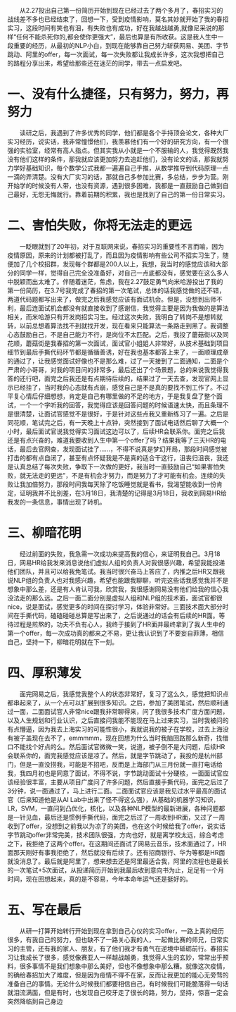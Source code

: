 ﻿&emsp;&emsp;从2.27投出自己第一份简历开始到现在已经过去了两个多月了，春招实习的战线差不多也已经结束了，回想一下，受到疫情影响，莫名其妙就开始了我的春招实习，这段时间有笑也有泪，有失败也有成功，好在我越战越勇,就像尼采说的那样“任何不能杀死你的,都会使你更强大”，最后也算是有所收获。这是我人生中一段重要的经历，从最初的NLP小白，到现在能够靠自己努力斩获网易、美团、字节跳动、阿里的offer，每一次面试，每一次失败都让我成长许多，这次我想把自己的路程分享出来，希望给那些还在迷茫的同学，带去一点启发吧。

# 一、没有什么捷径，只有努力，努力，再努力
&emsp;&emsp;读研之后，我遇到了许多优秀的同学，他们都是各个手持顶会论文，各种大厂实习经历，说实话，我非常憧憬他们，我羡慕他们有一个好的研究方向，有一个很强的实验室，经常有高人指点。但其实我从小就是一个不服输的人，我觉得既然我没有他们这样的条件，那我就应该更加努力去追赶他们，没有论文的话，那我就努力学好基础知识，每个数学公式我都一遍遍自己手推，从数学推导到代码原理一点一滴的弄清楚。没有大厂实习的话，那就自己多参加比赛，多总结，步步为营。刚开始学的时候没有人带，也没有资源，遇到很多困难，我都是一直鼓励自己做到自己最好，无怨无悔就行。靠着前期的积累，我也是找到了自己的第一份日常实习。

# 二、害怕失败，你将无法走的更远
&emsp;&emsp;一眨眼就到了20年初，对于互联网来说，春招实习的重要性不言而喻，因为疫情原因，原来的计划都被打乱了，而且因为疫情影响有些公司不招实习生了，随便加了几个校招群，发现每个群都是200人以上，我想，我当时的感觉应该和大部分的同学一样，觉得自己完全没准备好，对自己一点底都没有，感觉要在这么多人中脱颖而出太难了。伴随着迷茫，焦虑，我在2.27鼓足勇气向米哈游投出了我的第一份简历，在3.7号我完成了春招的第一次笔试，总体的话我感觉做的还不错，两道代码题都写出来了，做完之后我感觉应该有面试机会。但是，没想到出师不利，最后连面试机会都没有就直接收到了感谢信，我觉得主要是因为我做的是算法相关，而米哈游只有开发岗招实习生。经过这次失败，我明白了转岗不是想转就转，以前总想着算法找不到就找开发，现在看来只能算法一条路走到黑了。我调整心态鼓励自己，不是自己能力不行，是岗位不太匹配。之后，我投了蘑菇街以及同花顺，蘑菇街是我春招的第一次面试，面试官小姐姐人非常好，从技术基础到项目细节到最后手撕代码环节都是循循善诱，好在我也基本都答上来了，一面顺理成章的通过了，让我感觉面试好像也不是那么难，过了一天接到了二面通知，二面是个严肃的小哥哥，对我的项目问的非常多，最后还出了个场景题，总的来说我觉得我答的还行吧，面完之后我还是有点期待后续的，结果过了一天去查，发现官网上显示已经挂了，当时我的心态就有点崩，感觉自己是不是真的要找不到工作了。不过平复心情后仔细想想，肯定是自己有哪里做的不足的地方，于是我复盘了整个面试，一个一个字听我的回答，我觉得应该是回答问题的时候语速太快，而且条理不是很清楚，让面试官感觉不是很好，于是针对这些点我又重新练习了一遍。之后是同花顺，笔试完之后，有一天晚上十点钟，突然接到了面试电话然后聊了大概一个小时，最后面试官说我觉得实习面试这边可以了，后续HR会联系你。面完之后我还是有点兴奋的，难道我要收到人生中第一个offer了吗？结果我等了三天HR的电话，最后去官网查，发现面试挂了……，不得不说真是梦幻开局，那段时间感觉被打击的都有点自闭了，甚至有点怀疑我是不是真的适合干这行，沮丧归沮丧，我还是认真总结了每次失败，争取下一次做的更好，我当时一直鼓励自己“如果害怕失败，就无法走的更远”，不是有机会才努力，而是努力了才可能有机会。连续的失败让我加倍努力，那段时间我每天除了吃饭睡觉就是看书，我渴望能收到一份肯定，证明我并不比别差，在3月18日，我清楚的记得是3月18日，我收到网易HR给我发的一条信息，事情出现了转机。

# 三、柳暗花明
&emsp;&emsp;经过前面的失败，我急需一次成功来提高我的信心，来证明我自己。3月18日，网易HR给我发来消息说他们虚拟人组的负责人对我很感兴趣，希望我能投递他们团队，并且可以给我免笔试。我当时很兴奋马上答应了，内推之后HR又跟我说NLP组的负责人也对我感兴趣，希望也能跟我聊聊，听完这些话我感觉我并不是想象中那么差，还是有人肯认可我，欣赏我，我很感谢网易没有他们给我的信心我没法走的那么远。之后一面二面分别是虚拟人组和NLP组的技术面，面试官都很nice，说是面试，感觉更多的时间在探讨学习，体验非常好。三面技术面大部分时间在手撕代码，磕磕碰碰总算是写出来了，之后说通过的话会有后续的HR面。等待过程是煎熬的，功夫不负有心人，我终于接到了HR面并最终拿到了我人生中的第一个offer，每一次成功真的都来之不易，更让我认识到了不要妄自菲薄，相信自己，坚持一下，柳暗花明就在下一刻。

# 四、厚积薄发
&emsp;&emsp;面完网易之后，我感觉我整个人的状态非常好，复习了这么久，感觉把知识点都串起来了，从一个点可以扩展到很多知识。之后，参加了美团笔试，然后顺利通过一面，二面面试官人非常nice跟我非常聊得来，问了我很多技术广度方面问题，以及人生规划和行业认识，之后直接问我能不能现在马上过来实习，当时我被问的有点懵逼，因为我去上海实习的可能性很小，我就说我的被子在学校，过去上海没有被子盖现在去不了，emmmmm，现在回想为什么当时我脑回路那么新奇，找借口不能找个好点的么。然后面试官微微一笑，说道，被子倒不是大问题，后续HR会联系你的，面完我感觉应该是凉了。然后，就是字节跳动了，我投的是杭州部门，但是一直没捞我，可能是不招吧，反而是上海部门从三月份就一直打电话给我，我四月初也是同意了面试，不得不说，字节跳动面试十分硬核，一面面试官应该经验很丰富，主要从项目广度问了许多问题，然后直接手撕代码，面完之后过了3分钟，说一面通过了，马上进行二面。二面面试官应该是我见过水平最高的面试官（后来知道他是从AI Lab中出来了怪不得这么强），从基础的机器学习知识，LR，SVM，一直问到凸优化，核化，以及各种NLP模型的最新进展，各种问题都是一针见血，最后还是惯例手撕代码，面完之后过了一周收到HR面，又过了一周收到了offer，没想到之前我以为凉了的美团，也在这个时候给我了offer，说实话字节跳动offer非常完美，技术团队很强，方向也好，就是离学校太远，综合考虑之下，我拒绝了这两个offer。在这期间还面试了网易云音乐，技术面通过了，HR面那天刚好有事我拒绝了，然后就没有后续了。还有招商银行、华为等都是HR面就没消息了。最后就是阿里了，想来想去还是阿里最适合我，阿里的流程也是最长的一次笔试+5次面试，从投递简历开始到我最后收到意向书为止，足足有一个月时间，现在回想起来，真的是不容易，今年本命年运气还是挺好的。

# 五、写在最后
&emsp;&emsp;从研一打算开始转行开始到现在拿到自己心仪的实习offer，一路上真的经历很多，有我自己的努力，但也缺不了一路关心我的人，一起做比赛的师兄，日常实习的主管，还有我的家人、朋友，有了他们我才有勇气在逆境中砥砺前行。春招实习让我成长了很多，感觉像赛亚人一样越战越勇，我觉得人生的玄妙，常常出乎预料，很多事情不是我们想象中那么美好，但也不像想象中那么糟。就像这次疫情，的确给春招加大了难度，但是因为疫情不得不在家，反而让我更加的能心无旁骛的准备自己的事情。无论什么时候我们都要相信自己，有时候我们可能脆落得一句话就泪流满面，但是有时，也发现自己咬牙走了很长的路，努力，坚持，惊喜一定会突然降临到自己身边
